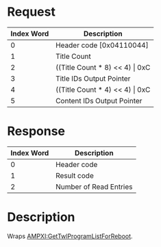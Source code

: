 # Request

| Index Word | Description                        |
|------------|------------------------------------|
| 0          | Header code \[0x04110044\]         |
| 1          | Title Count                        |
| 2          | ((Title Count \* 8) \<\< 4) \| 0xC |
| 3          | Title IDs Output Pointer           |
| 4          | ((Title Count \* 4) \<\< 4) \| 0xC |
| 5          | Content IDs Output Pointer         |

# Response

| Index Word | Description            |
|------------|------------------------|
| 0          | Header code            |
| 1          | Result code            |
| 2          | Number of Read Entries |

# Description

Wraps
[AMPXI:GetTwlProgramListForReboot](AMPXI:GetTwlProgramListForReboot "wikilink").